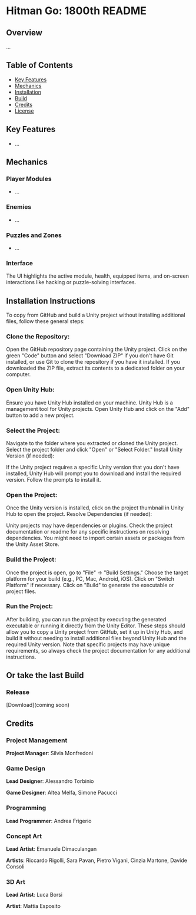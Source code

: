 # Hitman Go: 1800th README

## Overview
...

## Table of Contents
- [Key Features](#Key-Features)
- [Mechanics](#Mechanics)
- [Installation](#Installation-Instructions)
- [Build](#Or-take-the-last-Build)
- [Credits](#Credits)
- [License](#license)

## Key Features
- ...

## Mechanics

### Player Modules

- ...

### Enemies

- ...

### Puzzles and Zones

- ...

### Interface

The UI highlights the active module, health, equipped items, and on-screen interactions like hacking or puzzle-solving interfaces.

## Installation Instructions

To copy from GitHub and build a Unity project without installing additional files, follow these general steps:

### Clone the Repository:

Open the GitHub repository page containing the Unity project.
Click on the green "Code" button and select "Download ZIP" if you don't have Git installed, or use Git to clone the repository if you have it installed.
If you downloaded the ZIP file, extract its contents to a dedicated folder on your computer.
### Open Unity Hub:

Ensure you have Unity Hub installed on your machine. Unity Hub is a management tool for Unity projects.
Open Unity Hub and click on the "Add" button to add a new project.
### Select the Project:

Navigate to the folder where you extracted or cloned the Unity project.
Select the project folder and click "Open" or "Select Folder."
Install Unity Version (if needed):

If the Unity project requires a specific Unity version that you don't have installed, Unity Hub will prompt you to download and install the required version. Follow the prompts to install it.
### Open the Project:

Once the Unity version is installed, click on the project thumbnail in Unity Hub to open the project.
Resolve Dependencies (if needed):

Unity projects may have dependencies or plugins. Check the project documentation or readme for any specific instructions on resolving dependencies. You might need to import certain assets or packages from the Unity Asset Store.
### Build the Project:

Once the project is open, go to "File" -> "Build Settings."
Choose the target platform for your build (e.g., PC, Mac, Android, iOS).
Click on "Switch Platform" if necessary.
Click on "Build" to generate the executable or project files.
### Run the Project:

After building, you can run the project by executing the generated executable or running it directly from the Unity Editor.
These steps should allow you to copy a Unity project from GitHub, set it up in Unity Hub, and build it without needing to install additional files beyond Unity Hub and the required Unity version. Note that specific projects may have unique requirements, so always check the project documentation for any additional instructions.

## Or take the last Build

### Release

[Download](coming soon)

## Credits

### Project Management

**Project Manager**: Silvia Monfredoni

### Game Design

**Lead Designer**: Alessandro Torbinio

**Game Designer**: 
Altea Melfa,
Simone Pacucci

### Programming

**Lead Programmer**: Andrea Frigerio

### Concept Art

**Lead Artist**: Emanuele Dimaculangan

**Artists**: 
Riccardo Rigolli,
Sara Pavan,
Pietro Vigani,
Cinzia Martone,
Davide Consoli

### 3D Art

**Lead Artist**: Luca Borsi

**Artist**: Mattia Esposito

